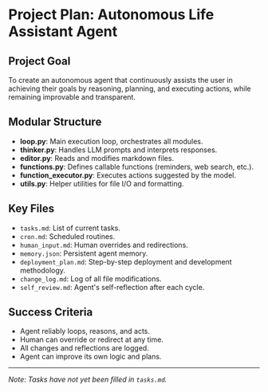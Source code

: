 # Project Plan: Autonomous Life Assistant Agent

## Project Goal
To create an autonomous agent that continuously assists the user in achieving their goals by reasoning, planning, and executing actions, while remaining improvable and transparent.

## Modular Structure
- **loop.py**: Main execution loop, orchestrates all modules.
- **thinker.py**: Handles LLM prompts and interprets responses.
- **editor.py**: Reads and modifies markdown files.
- **functions.py**: Defines callable functions (reminders, web search, etc.).
- **function_executor.py**: Executes actions suggested by the model.
- **utils.py**: Helper utilities for file I/O and formatting.

## Key Files

- `tasks.md`: List of current tasks.
- `cron.md`: Scheduled routines.
- `human_input.md`: Human overrides and redirections.
- `memory.json`: Persistent agent memory.
- `deployment_plan.md`: Step-by-step deployment and development methodology.
- `change_log.md`: Log of all file modifications.
- `self_review.md`: Agent's self-reflection after each cycle.

## Success Criteria
- Agent reliably loops, reasons, and acts.
- Human can override or redirect at any time.
- All changes and reflections are logged.
- Agent can improve its own logic and plans.

---
*Note: Tasks have not yet been filled in `tasks.md`.*
